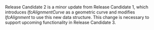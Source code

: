 ﻿Release Candidate 2 is a minor update from Release Candidate 1, which introduces _IfcAlignmentCurve_ as a geometric curve and modifies _IfcAlignment_ to use this new data structure. This change is necessary to support upcoming functionality in Release Candidate 3.
